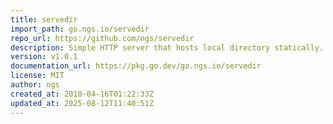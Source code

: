 ```yaml
---
title: servedir
import_path: go.ngs.io/servedir
repo_url: https://github.com/ngs/servedir
description: Simple HTTP server that hosts local directory statically.
version: v1.0.1
documentation_url: https://pkg.go.dev/go.ngs.io/servedir
license: MIT
author: ngs
created_at: 2018-04-16T01:22:33Z
updated_at: 2025-08-12T11:40:51Z
---
```

